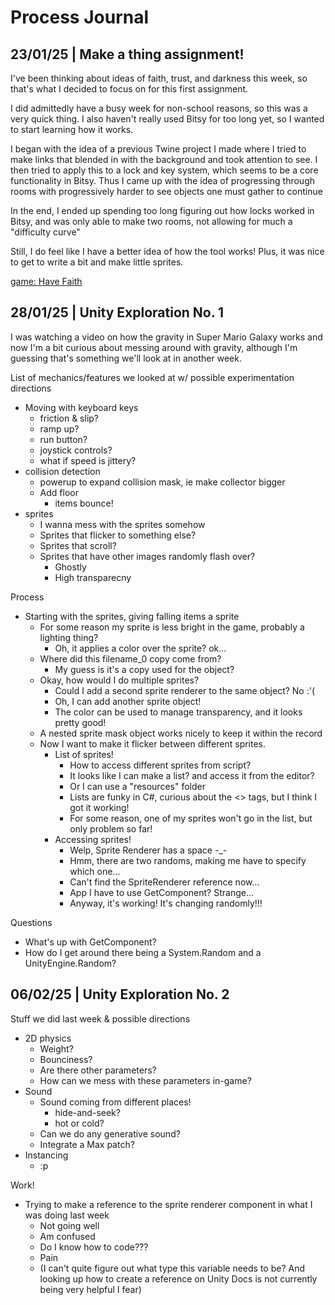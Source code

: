# Process Journal

## 23/01/25 | Make a thing assignment!

I've been thinking about ideas of faith, trust, and darkness this week, so that's what I decided to focus on for this first assignment.

I did admittedly have a busy week for non-school reasons, so this was a very quick thing.
I also haven't really used Bitsy for too long yet, so I wanted to start learning how it works.

I began with the idea of a previous Twine project I made where I tried to make links that blended in with the background and took attention to see.
I then tried to apply this to a lock and key system, which seems to be a core functionality in Bitsy.
Thus I came up with the idea of progressing through rooms with progressively harder to see objects one must gather to continue

In the end, I ended up spending too long figuring out how locks worked in Bitsy, and was only able to make two rooms, not allowing for much a "difficulty curve"

Still, I do feel like I have a better idea of how the tool works! Plus, it was nice to get to write a bit and make little sprites.

[game: Have Faith](https://github.com/eclectic-kitty/cart-315/tree/main/projects/makeAThing)

## 28/01/25 | Unity Exploration No. 1

I was watching a video on how the gravity in Super Mario Galaxy works and now I'm a bit curious about messing around with gravity, although I'm guessing that's something we'll look at in another week.

List of mechanics/features we looked at w/ possible experimentation directions
- Moving with keyboard keys
  - friction & slip?
  - ramp up?
  - run button?
  - joystick controls?
  - what if speed is jittery?
- collision detection
  - powerup to expand collision mask, ie make collector bigger
  - Add floor
    - items bounce!
- sprites
  - I wanna mess with the sprites somehow
  - Sprites that flicker to something else?
  - Sprites that scroll?
  - Sprites that have other images randomly flash over?
    - Ghostly
    - High transparecny

Process
- Starting with the sprites, giving falling items a sprite
  - For some reason my sprite is less bright in the game, probably a lighting thing?
    - Oh, it applies a color over the sprite? ok...
  - Where did this filename_0 copy come from?
    - My guess is it's a copy used for the object?
  - Okay, how would I do multiple sprites? 
    - Could I add a second sprite renderer to the same object? No :'(
    - Oh, I can add another sprite object!
    - The color can be used to manage transparency, and it looks pretty good!
  - A nested sprite mask object works nicely to keep it within the record
  - Now I want to make it flicker between different sprites.
    - List of sprites!
      - How to access different sprites from script?
      - It looks like I can make a list? and access it from the editor?
      - Or I can use a "resources" folder
      - Lists are funky in C#, curious about the <> tags, but I think I got it working!
      - For some reason, one of my sprites won't go in the list, but only problem so far!
    - Accessing sprites!
      - Welp, Sprite Renderer has a space -_-
      - Hmm, there are two randoms, making me have to specify which one...
      - Can't find the SpriteRenderer reference now...
      - App I have to use GetComponent? Strange...
      - Anyway, it's working! It's changing randomly!!!

Questions
- What's up with GetComponent?
- How do I get around there being a System.Random and a UnityEngine.Random?

## 06/02/25 | Unity Exploration No. 2

Stuff we did last week & possible directions
- 2D physics
  - Weight?
  - Bounciness?
  - Are there other parameters?
  - How can we mess with these parameters in-game?
- Sound
  - Sound coming from different places!
    - hide-and-seek?
    - hot or cold?
  - Can we do any generative sound?
  - Integrate a Max patch?
- Instancing
  - :p

Work!
- Trying to make a reference to the sprite renderer component in what I was doing last week
  - Not going well
  - Am confused
  - Do I know how to code???
  - Pain
  - (I can't quite figure out what type this variable needs to be? And looking up how to create a reference on Unity Docs is not currently being very helpful I fear)
